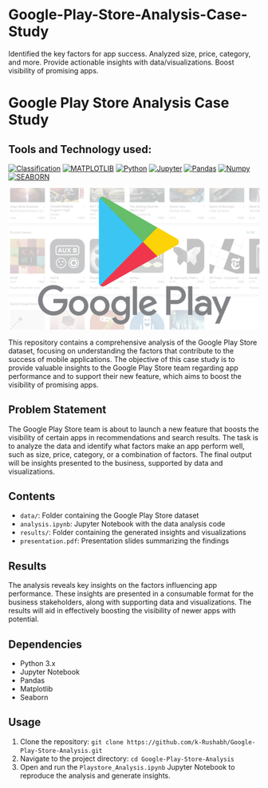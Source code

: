 # Google-Play-Store-Analysis-Case-Study
 Identified the key factors for app success. Analyzed size, price, category, and more. Provide actionable insights with data/visualizations. Boost visibility of promising apps.
# Google Play Store Analysis Case Study

## Tools and Technology used:
[![Classification](https://img.shields.io/badge/-Classification-f5841f?style=for-the-badge)](https://www.javatpoint.com/classification-algorithm-in-machine-learning)
[![MATPLOTLIB](https://img.shields.io/badge/-MATPLOTLIB-007aa6?style=for-the-badge)](https://img.shields.io/badge/-MATPLOTLIB-007aa6?style=for-the-badge)
[![Python](https://img.shields.io/badge/Python-FFD43B?style=for-the-badge&logo=python&logoColor=blue)](https://img.shields.io/badge/Python-FFD43B?style=for-the-badge&logo=python&logoColor=blue)
[![Jupyter](https://img.shields.io/badge/-Jupyter-f5841f?style=for-the-badge)](https://img.shields.io/badge/-Jupyter-f5841f?style=for-the-badge)
[![Pandas](https://img.shields.io/badge/Pandas-2C2D72?style=for-the-badge&logo=pandas&logoColor=white)](https://img.shields.io/badge/Pandas-2C2D72?style=for-the-badge&logo=pandas&logoColor=white)
[![Numpy](https://img.shields.io/badge/Numpy-777BB4?style=for-the-badge&logo=numpy&logoColor=white)](https://img.shields.io/badge/Numpy-777BB4?style=for-the-badge&logo=numpy&logoColor=white)
[![SEABORN](https://img.shields.io/badge/-SEABORN-f5841f?style=for-the-badge)](https://seaborn.pydata.org/)


![Logo](Gplay..png)

This repository contains a comprehensive analysis of the Google Play Store dataset, focusing on understanding the factors that contribute to the success of mobile applications. The objective of this case study is to provide valuable insights to the Google Play Store team regarding app performance and to support their new feature, which aims to boost the visibility of promising apps.

## Problem Statement

The Google Play Store team is about to launch a new feature that boosts the visibility of certain apps in recommendations and search results. The task is to analyze the data and identify what factors make an app perform well, such as size, price, category, or a combination of factors. The final output will be insights presented to the business, supported by data and visualizations.

## Contents

- `data/`: Folder containing the Google Play Store dataset
- `analysis.ipynb`: Jupyter Notebook with the data analysis code
- `results/`: Folder containing the generated insights and visualizations
- `presentation.pdf`: Presentation slides summarizing the findings

## Results

The analysis reveals key insights on the factors influencing app performance. These insights are presented in a consumable format for the business stakeholders, along with supporting data and visualizations. The results will aid in effectively boosting the visibility of newer apps with potential.

## Dependencies

- Python 3.x
- Jupyter Notebook
- Pandas
- Matplotlib
- Seaborn

## Usage

1. Clone the repository: `git clone https://github.com/k-Rushabh/Google-Play-Store-Analysis.git`
2. Navigate to the project directory: `cd Google-Play-Store-Analysis`
3. Open and run the `Playstore_Analysis.ipynb` Jupyter Notebook to reproduce the analysis and generate insights.


